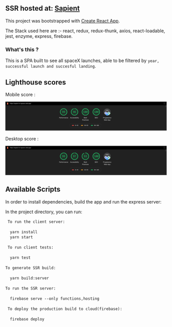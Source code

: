 ## SSR hosted at: [Sapient](https://sapient-xt-spacex.web.app)

This project was bootstrapped with [Create React App](https://github.com/facebook/create-react-app).

The Stack used here are :- react, redux, redux-thunk, axios, react-loadable, jest, enzyme, express, firebase.

### What's this ?

This is a SPA built to see all spaceX launches, able to be filtered by `year, successful launch and succesful landing`.

## Lighthouse scores

Mobile score :

![mobile score](/lighthouse-images/mobile-score.png)

Desktop score :

![desktop score](/lighthouse-images/desktop-score.png)

## Available Scripts

In order to install dependencies, build the app and run the express server:

In the project directory, you can run:

```
 To run the client server:
 
  yarn install
  yarn start

 To run client tests:

  yarn test

To generate SSR build:

  yarn build:server

To run the SSR server: 

  firebase serve --only functions,hosting
 
 To deploy the production build to cloud(firebase):
 
  firebase deploy
```
